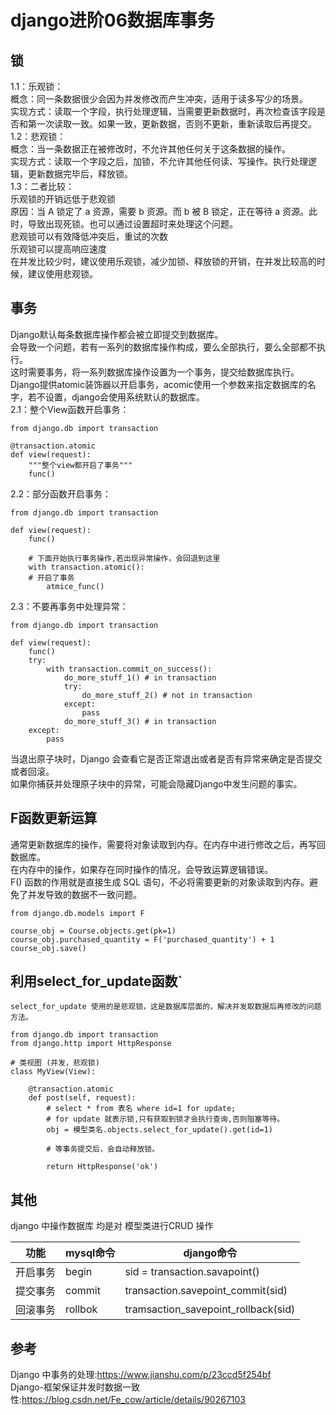 # django进阶06数据库事务
## 锁  
1.1：乐观锁：  
概念：同一条数据很少会因为并发修改而产生冲突，适用于读多写少的场景。  
实现方式：读取一个字段，执行处理逻辑，当需要更新数据时，再次检查该字段是否和第一次读取一致。如果一致，更新数据，否则不更新，重新读取后再提交。  
1.2：悲观锁：  
概念：当一条数据正在被修改时，不允许其他任何关于这条数据的操作。  
实现方式：读取一个字段之后，加锁，不允许其他任何读、写操作。执行处理逻辑，更新数据完毕后，释放锁。  
1.3：二者比较：  
乐观锁的开销远低于悲观锁  
原因：当 A 锁定了 a 资源，需要 b 资源。而 b 被 B 锁定，正在等待 a 资源。此时，导致出现死锁。也可以通过设置超时来处理这个问题。  
悲观锁可以有效降低冲突后，重试的次数  
乐观锁可以提高响应速度  
在并发比较少时，建议使用乐观锁，减少加锁、释放锁的开销，在并发比较高的时候，建议使用悲观锁。  
  
## 事务  
Django默认每条数据库操作都会被立即提交到数据库。  
会导致一个问题，若有一系列的数据库操作构成，要么全部执行，要么全部都不执行。  
这时需要事务，将一系列数据库操作设置为一个事务，提交给数据库执行。  
Django提供atomic装饰器以开启事务，acomic使用一个参数来指定数据库的名字，若不设置，django会使用系统默认的数据库。  
2.1：整个View函数开启事务：  
```
from django.db import transaction  
  
@transaction.atomic  
def view(request):  
	"""整个view都开启了事务"""  
    func()  
```
2.2：部分函数开启事务：  
```
from django.db import transaction  
  
def view(request):  
    func()  
	  
	# 下面开始执行事务操作,若出现异常操作，会回退到这里  
    with transaction.atomic():  
	# 开启了事务  
        atmice_func()  
```
2.3：不要再事务中处理异常：  
```
from django.db import transaction  
  
def view(request):  
    func()  
    try:  
        with transaction.commit_on_success():  
            do_more_stuff_1() # in transaction  
            try:  
                do_more_stuff_2() # not in transaction  
            except:  
                pass  
            do_more_stuff_3() # in transaction  
    except:  
        pass  
```
当退出原子块时，Django 会查看它是否正常退出或者是否有异常来确定是否提交或者回滚。  
如果你捕获并处理原子块中的异常，可能会隐藏Django中发生问题的事实。  
  
## F函数更新运算  
通常更新数据库的操作，需要将对象读取到内存。在内存中进行修改之后，再写回数据库。  
在内存中的操作，如果存在同时操作的情况，会导致运算逻辑错误。  
F() 函数的作用就是直接生成 SQL 语句，不必将需要更新的对象读取到内存。避免了并发导致的数据不一致问题。  
```
from django.db.models import F  
  
course_obj = Course.objects.get(pk=1)  
course_obj.purchased_quantity = F('purchased_quantity') + 1  
course_obj.save()  
```
## 利用select_for_update函数`  
```
select_for_update 使用的是悲观锁，这是数据库层面的，解决并发取数据后再修改的问题方法。  
  
from django.db import transaction  
from django.http import HttpResponse  
  
# 类视图 (并发，悲观锁)  
class MyView(View):  
      
    @transaction.atomic  
    def post(self, request):  
        # select * from 表名 where id=1 for update;    
        # for update 就表示锁,只有获取到锁才会执行查询,否则阻塞等待。  
        obj = 模型类名.objects.select_for_update().get(id=1)  
          
        # 等事务提交后，会自动释放锁。  
          
        return HttpResponse('ok')  
```

## 其他
django 中操作数据库 均是对 模型类进行CRUD 操作  

| 功能 | mysql命令 | django命令 |
| --- | --- | --- |
| 开启事务 | begin | sid = transaction.savapoint() |
| 提交事务 | commit | transaction.savepoint_commit(sid) |
| 回滚事务 | rollbok | tramsaction\_savepoint\_rollback(sid) |

## 参考
Django 中事务的处理:https://www.jianshu.com/p/23ccd5f254bf  
Django-框架保证并发时数据一致性:https://blog.csdn.net/Fe_cow/article/details/90267103  
